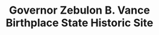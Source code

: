 ---
layout: repo
title: "Governor Zebulon B. Vance Birthplace State Historic Site"
id: 5660
permalink: repos/5660/
---
